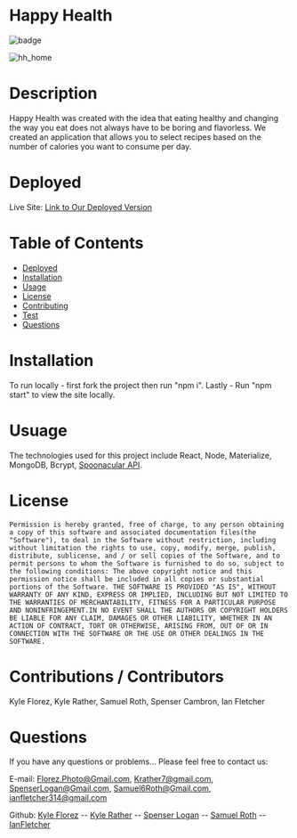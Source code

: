 # Happy Health

  ![badge](https://img.shields.io/badge/License-MIT-Green)

![hh_home](https://user-images.githubusercontent.com/67348654/126404844-910f1294-01b4-4528-8db7-e043bb54a55e.jpg)

# Description

Happy Health was created with the idea that eating healthy and changing the way you eat does not always have to be boring and flavorless.
We created an application that allows you to select recipes based on the number of calories you want to consume per day.

# Deployed
   Live Site: [Link to Our Deployed Version](https://immense-harbor-21762.herokuapp.com/) 

# Table of Contents

* [Deployed](#Deployed)
* [Installation](#Installation)
* [Usage](#Usage)
* [License](#License)
* [Contributing](#Contributions-/-Contributors)
* [Test](#Test)
* [Questions](#Questions)
 
# Installation
To run locally - first fork the project then run "npm i". 
Lastly - Run "npm start" to view the site locally.


# Usuage
The technologies used for this project include React, Node, Materialize, MongoDB, Bcrypt, [Spoonacular API](https://spoonacular.com/food-api). 

# License
    Permission is hereby granted, free of charge, to any person obtaining a copy of this software and associated documentation files(the "Software"), to deal in the Software without restriction, including without limitation the rights to use, copy, modify, merge, publish, distribute, sublicense, and / or sell copies of the Software, and to permit persons to whom the Software is furnished to do so, subject to the following conditions: The above copyright notice and this permission notice shall be included in all copies or substantial portions of the Software. THE SOFTWARE IS PROVIDED "AS IS", WITHOUT WARRANTY OF ANY KIND, EXPRESS OR IMPLIED, INCLUDING BUT NOT LIMITED TO THE WARRANTIES OF MERCHANTABILITY, FITNESS FOR A PARTICULAR PURPOSE AND NONINFRINGEMENT.IN NO EVENT SHALL THE AUTHORS OR COPYRIGHT HOLDERS BE LIABLE FOR ANY CLAIM, DAMAGES OR OTHER LIABILITY, WHETHER IN AN ACTION OF CONTRACT, TORT OR OTHERWISE, ARISING FROM, OUT OF OR IN CONNECTION WITH THE SOFTWARE OR THE USE OR OTHER DEALINGS IN THE SOFTWARE.

# Contributions / Contributors
Kyle Florez, Kyle Rather, Samuel Roth, Spenser Cambron, Ian Fletcher

# Questions
If you have any questions or problems... Please feel free to contact us:

E-mail: Florez.Photo@Gmail.com, Krather7@gmail.com, SpenserLogan@Gmail.com, Samuel6Roth@Gmail.com, ianfletcher314@gmail.com           

Github: [Kyle Florez](https://github.com/SLUDGE-GIT) -- [Kyle Rather](https://github.com/krather7) -- [Spenser Logan](https://github.com/spenserlogan) -- [Samuel Roth](https://github.com/samuel6roth) -- [IanFletcher](https://github.com/ianfletcher314)

